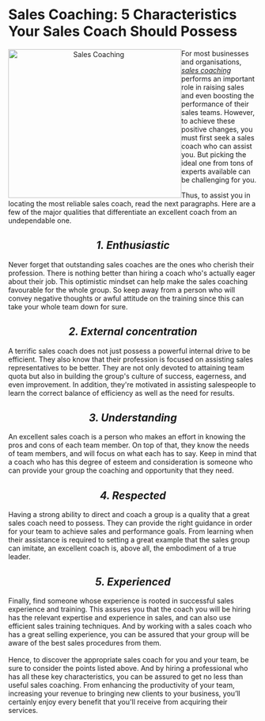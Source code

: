 <h1>Sales Coaching: 5 Characteristics Your Sales Coach Should Possess</h1>
 
<center><img src="https://salescoachinguk.files.wordpress.com/2018/10/sales-management-training.jpg?w=730" alt="Sales Coaching" style="float:left;width:350px;height:300px;"></center>

For most businesses and organisations, <i><a href="https://thrivesalescoaching.co.uk/sales-coaching/">sales coaching</a></i> performs an important role in raising sales and even boosting the performance of their sales teams. However, to achieve these positive changes, you must first seek a sales coach who can assist you. But picking the ideal one from tons of experts available can be challenging for you.

Thus, to assist you in locating the most reliable sales coach, read the next paragraphs. Here are a few of the major qualities that differentiate an excellent coach from an undependable one.

<h2><center><i><b>1. Enthusiastic</b><br></i></center></h2>
Never forget that outstanding sales coaches are the ones who cherish their profession. There is nothing better than hiring a coach who's actually eager about their job. This optimistic mindset can help make the sales coaching favourable for the whole group. So keep away from a person who will convey negative thoughts or awful attitude on the training since this can take your whole team down for sure.

<h2><center><i><b>2. External concentration</b><br></i></center></h2>
A terrific sales coach does not just possess a powerful internal drive to be efficient. They also know that their profession is focused on assisting sales representatives to be better. They are not only devoted to attaining team quota but also in building the group's culture of success, eagerness, and even improvement. In addition, they're motivated in assisting salespeople to learn the correct balance of efficiency as well as the need for results.

<h2><center><i><b>3. Understanding</b><br></i></center></h2>
An excellent sales coach is a person who makes an effort in knowing the pros and cons of each team member. On top of that, they know the needs of team members, and will focus on what each has to say. Keep in mind that a coach who has this degree of esteem and consideration is someone who can provide your group the coaching and opportunity that they need.

<h2><center><i><b>4. Respected</b><br></i></center></h2>
Having a strong ability to direct and coach a group is a quality that a great sales coach need to possess. They can provide the right guidance in order for your team to achieve sales and performance goals. From learning when their assistance is required to setting a great example that the sales group can imitate, an excellent coach is, above all, the embodiment of a true leader.

<h2><center><i><b>5. Experienced</b><br></i></center></h2>
Finally, find someone whose experience is rooted in successful sales experience and training. This assures you that the coach you will be hiring has the relevant expertise and experience in sales, and can also use efficient sales training techniques. And by working with a sales coach who has a great selling experience, you can be assured that your group will be aware of the best sales procedures from them.
<br><br>
Hence, to discover the appropriate sales coach for you and your team, be sure to consider the points listed above. And by hiring a professional who has all these key characteristics, you can be assured to get no less than useful sales coaching. From enhancing the productivity of your team, increasing your revenue to bringing new clients to your business, you’ll certainly enjoy every benefit that you'll receive from acquiring their services.
